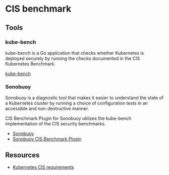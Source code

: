 # CIS benchmark

## Tools

### kube-bench

kube-bench is a Go application that checks whether Kubernetes is deployed securely by running the checks documented in the CIS Kubernetes Benchmark.

[kube-bench](https://github.com/aquasecurity/kube-bench)

### Sonobuoy

Sonobuoy is a diagnostic tool that makes it easier to understand the state of a Kubernetes cluster by running a choice of configuration tests in an accessible and non-destructive manner.

CIS Benchmark Plugin for Sonobuoy utilizes the kube-bench implementation of the CIS security benchmarks.

* [Sonobuoy](https://sonobuoy.io/)
* [Sonobuoy CIS Benchmark Plugin](https://sonobuoy.io/cis-benchmark-plugin/)

## Resources

* [Kubernetes CIS requirements](https://www.cisecurity.org/benchmark/kubernetes/)
